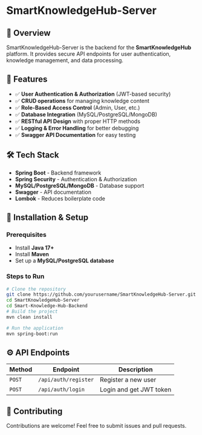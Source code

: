 # SmartKnowledgeHub-Server

## 📌 Overview
SmartKnowledgeHub-Server is the backend for the **SmartKnowledgeHub** platform. It provides secure API endpoints for user authentication, knowledge management, and data processing.

## 🚀 Features
- ✅ **User Authentication & Authorization** (JWT-based security)
- ✅ **CRUD operations** for managing knowledge content
- ✅ **Role-Based Access Control** (Admin, User, etc.)
- ✅ **Database Integration** (MySQL/PostgreSQL/MongoDB)
- ✅ **RESTful API Design** with proper HTTP methods
- ✅ **Logging & Error Handling** for better debugging
- ✅ **Swagger API Documentation** for easy testing

## 🛠 Tech Stack
- **Spring Boot** - Backend framework
- **Spring Security** - Authentication & Authorization
- **MySQL/PostgreSQL/MongoDB** - Database support
- **Swagger** - API documentation
- **Lombok** - Reduces boilerplate code


## 🔧 Installation & Setup
### Prerequisites
- Install **Java 17+**
- Install **Maven**
- Set up a **MySQL/PostgreSQL database**

### Steps to Run
```sh
# Clone the repository
git clone https://github.com/yourusername/SmartKnowledgeHub-Server.git
cd SmartKnowledgeHub-Server
cd Smart-Knowledge-Hub-Backend
# Build the project
mvn clean install

# Run the application
mvn spring-boot:run
```

## ⚙️ API Endpoints
| Method | Endpoint | Description |
|--------|---------|-------------|
| `POST` | `/api/auth/register` | Register a new user |
| `POST` | `/api/auth/login` | Login and get JWT token |



## 🤝 Contributing
Contributions are welcome! Feel free to submit issues and pull requests.
